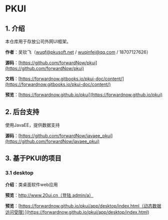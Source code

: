 # PKUI

## 1. 介绍

本仓库用于存放公司外网UI框架。

**作者**：吴钦飞（wuqf@pkusoft.net / wuqinfei@qq.com / 18707127626）

**源码**：[https://github.com/forwardNow/pkui](https://github.com/forwardNow/pkui)

**文档**：[https://forwardnow.gitbooks.io/pkui-doc/content/](https://forwardnow.gitbooks.io/pkui-doc/content/)

**预览**：[https://forwardnow.github.io/pkui](https://forwardnow.github.io/pkui)

## 2. 后台支持

使用JavaEE，提供数据支持

**源码**：[https://github.com/forwardNow/javaee_pkui](https://github.com/forwardNow/javaee_pkui)

## 3. 基于PKUI的项目

### 3.1 desktop

**介绍**：类桌面软件web应用

**预览**：[http://www.20ui.cn（登陆 admin/a）](http://www.20ui.cn)

**预览**：[https://forwardnow.github.io/pkui/app/desktop/index.html（动态数据访问受限）](https://forwardnow.github.io/pkui/app/desktop/index.html)

